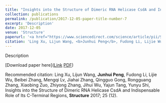 ```yaml
---
title: "Insights into the Structure of Dimeric RNA Helicase CsdA and Indispensable Role of Its C-Terminal Regions"
collection: publications
permalink: /publication/2017-12-05-paper-title-number-7
excerpt: 'Description'
date: 2017-12-05
venue: 'Structure'
paperurl: '<a href="https://www.sciencedirect.com/science/article/pii/S0969212617303040">Link</a> <a href="https://jhpanda.github.io/files/paper5.pdf">PDF</a>'
citation: 'Ling Xu, Lijun Wang, <b>Junhui Peng</b>, Fudong Li, Lijie Wu, Beibei Zhang, Mengqi Lv, Jiahai Zhang, Qingguo Gong, Rongguang Zhang, Xiaobing Zuo, Zhiyong Zhang, Jihui Wu, Yajun Tang, Yunyu Shi, Insights into the Structure of Dimeric RNA Helicase CsdA and Indispensable Role of Its C-Terminal Regions, <b>Structure</b> 2017; 25 (12).'
---
```

Description

[Download paper here](<a href="https://www.sciencedirect.com/science/article/pii/S0969212617303040">Link</a> <a href="https://jhpanda.github.io/files/paper5.pdf">PDF</a>)

Recommended citation: Ling Xu, Lijun Wang, <b>Junhui Peng</b>, Fudong Li, Lijie Wu, Beibei Zhang, Mengqi Lv, Jiahai Zhang, Qingguo Gong, Rongguang Zhang, Xiaobing Zuo, Zhiyong Zhang, Jihui Wu, Yajun Tang, Yunyu Shi, Insights into the Structure of Dimeric RNA Helicase CsdA and Indispensable Role of Its C-Terminal Regions, <b>Structure</b> 2017; 25 (12).